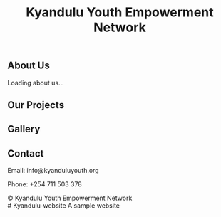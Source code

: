 <!DOCTYPE html>
<html lang="en">
<head>
  <meta charset="UTF-8" />
  <meta name="viewport" content="width=device-width, initial-scale=1.0"/>
  <title>Kyandulu Youth Empowerment Network</title>
  <script src="https://cdn.tailwindcss.com"></script>
  <link rel="stylesheet" href="./assets/styles.css">
</head>
<body class="font-sans">

  <!-- Header -->
  <header class="bg-green-700 text-white p-4">
    <h1 class="text-xl font-bold">Kyandulu Youth Empowerment Network</h1>
  </header>

  <!-- About -->
  <section id="about" class="p-6">
    <h2 class="text-2xl font-bold">About Us</h2>
    <div id="about-content" class="mt-2">Loading about us...</div>
  </section>

  <!-- Projects -->
  <section id="projects" class="p-6 bg-gray-100">
    <h2 class="text-2xl font-bold">Our Projects</h2>
    <div id="projects-list" class="mt-4 grid gap-4"></div>
  </section>

  <!-- Gallery -->
  <section id="gallery" class="p-6">
    <h2 class="text-2xl font-bold">Gallery</h2>
    <div id="gallery-grid" class="mt-4 grid grid-cols-2 gap-4"></div>
  </section>

  <!-- Contact -->
  <section id="contact" class="p-6 bg-gray-100">
    <h2 class="text-2xl font-bold">Contact</h2>
    <p>Email: info@kyanduluyouth.org</p>
    <p>Phone: +254 711 503 378</p>
  </section>

  <footer class="p-4 text-center text-sm bg-green-700 text-white">
    © <span id="year"></span> Kyandulu Youth Empowerment Network
  </footer>

  <script src="./assets/script.js"></script>
</body>
</html># Kyandulu-website
A sample website
